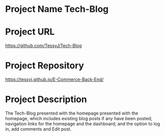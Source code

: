 # 

# Project Name Tech-Blog

# Project URL

https://github.com/TessyJ/Tech-Blog

# Project Repository

https://tessyj.github.io/E-Commerce-Back-End/


# Project Description
The Tech-Blog presented with the homepage presented with the homepage, which includes existing blog posts if any have been posted; navigation links for the homepage and the dashboard; and the option to log in, add comments and Edit post.




